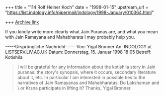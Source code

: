 +++
title = "114 Rolf Heiner Koch"
date = "1998-01-15"
upstream_url = "https://list.indology.info/pipermail/indology/1998-January/010364.html"

+++
[Archive link](https://list.indology.info/pipermail/indology/1998-January/010364.html)

If you kindly write more clearly what Jain Puranas
are, and what you mean with Jain Ramayana and
Mahabharata I may probably help you.

-----Ursprüngliche Nachricht-----
Von: Yigal Bronner <yigal at MD2.VSNL.NET.IN>
An: INDOLOGY at LISTSERV.LIV.AC.UK
<INDOLOGY at LISTSERV.LIV.AC.UK>
Datum: Donnerstag, 15. Januar 1998 18:05
Betreff: Kotishila


>I will be grateful for any information about the
kotishila story in Jain
>puranas: the story's synopsis, where it occurs,
secondary literature about
>it, etc. In particular I am interested in
possible ties to the narratives
>of Jain Ramayanas and Mahabharatas: Do Lakshaman
and \ or Krsna participate
>in lifting it?
>Thanks,
>Yigal Bronner.
>



